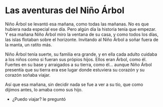 # Las aventuras del Niño Árbol

Niño Árbol se levantó esa mañana, como todas las mañanas. No es que hubiera nada especial ese día. Pero algún día la historia tenía que empezar. Y esa mañana Niño Árbol miro la ventana de su casa, y como todos los días, las islas flotaban sobre el horizonte. Invitando al Niño Árbol a soñar fuera de la manta, un ratito más.

Niño Árbol tenía suerte, su familia era grande, y en ella cada adulto cuidaba a los niños como si fueran sus própios hijos. Ellos eran Árbol, como él. Fuertes en su base y arraigados a su tierra, como él... aunque Niño Árbol presentía que su tierra era ese lugar donde estuviera su corazón y su corazón soñaba viajar.

Así que esa mañana, sin decidir nada se fue a ver a su tío, que como dijimos antes, lo amaba como sus hijo.
  
  - ¿Puedo viajar? le preguntó
